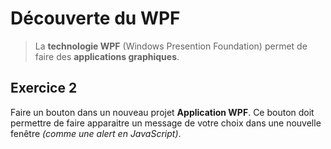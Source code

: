 ﻿# Découverte du WPF  
> La **technologie WPF** (Windows Presention Foundation) permet de faire des **applications graphiques**.  
## Exercice 2  
Faire un bouton dans un nouveau projet **Application WPF**. Ce bouton doit permettre de faire apparaitre un message de votre choix dans une nouvelle fenêtre *(comme une alert en JavaScript)*. 
